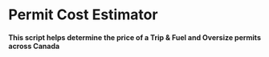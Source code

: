 # Permit Cost Estimator
#### This script helps determine the price of a Trip & Fuel and Oversize  permits across Canada  